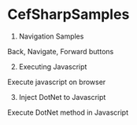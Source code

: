 # CefSharpSamples

1. Navigation Samples

Back, Navigate, Forward buttons

2. Executing Javascript

Execute javascript on browser

3. Inject DotNet to Javascript

Execute DotNet method in Javascript
        



